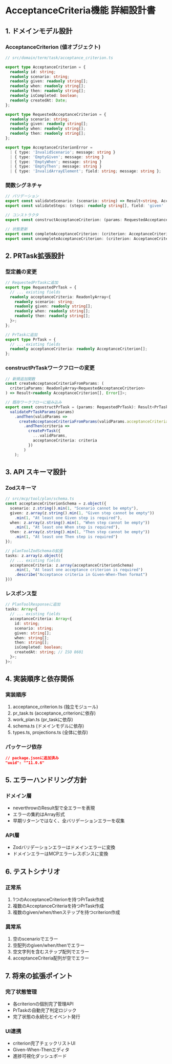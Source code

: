 # AcceptanceCriteria機能 詳細設計書

## 1. ドメインモデル設計

### AcceptanceCriterion (値オブジェクト)
```typescript
// src/domain/term/task/acceptance_criterion.ts

export type AcceptanceCriterion = {
  readonly id: string;
  readonly scenario: string;
  readonly given: readonly string[];
  readonly when: readonly string[];
  readonly then: readonly string[];
  readonly isCompleted: boolean;
  readonly createdAt: Date;
};

export type RequestedAcceptanceCriterion = {
  readonly scenario: string;
  readonly given: readonly string[];
  readonly when: readonly string[];
  readonly then: readonly string[];
};

export type AcceptanceCriterionError = 
  | { type: 'InvalidScenario'; message: string }
  | { type: 'EmptyGiven'; message: string }
  | { type: 'EmptyWhen'; message: string }
  | { type: 'EmptyThen'; message: string }
  | { type: 'InvalidArrayElement'; field: string; message: string };
```

### 関数シグネチャ
```typescript
// バリデーション
export const validateScenario: (scenario: string) => Result<string, AcceptanceCriterionError>;
export const validateSteps: (steps: readonly string[], field: 'given' | 'when' | 'then') => Result<readonly string[], AcceptanceCriterionError>;

// コンストラクタ
export const constructAcceptanceCriterion: (params: RequestedAcceptanceCriterion) => Result<AcceptanceCriterion, AcceptanceCriterionError[]>;

// 状態更新
export const completeAcceptanceCriterion: (criterion: AcceptanceCriterion) => AcceptanceCriterion;
export const uncompleteAcceptanceCriterion: (criterion: AcceptanceCriterion) => AcceptanceCriterion;
```

## 2. PRTask拡張設計

### 型定義の変更
```typescript
// RequestedPrTaskに追加
export type RequestedPrTask = {
  // ... existing fields
  readonly acceptanceCriteria: ReadonlyArray<{
    readonly scenario: string;
    readonly given: readonly string[];
    readonly when: readonly string[];
    readonly then: readonly string[];
  }>;
};

// PrTaskに追加
export type PrTask = {
  // ... existing fields
  readonly acceptanceCriteria: readonly AcceptanceCriterion[];
};
```

### constructPrTaskワークフローの変更
```typescript
// 新規追加関数
const createAcceptanceCriteriaFromParams: (
  criteriaParams: ReadonlyArray<RequestedAcceptanceCriterion>
) => Result<readonly AcceptanceCriterion[], Error[]>;

// 既存ワークフローに組み込み
export const constructPrTask = (params: RequestedPrTask): Result<PrTask, Error[]> =>
  validatePrTaskParams(params)
    .andThen(validParams => 
      createAcceptanceCriteriaFromParams(validParams.acceptanceCriteria)
        .andThen(criteria => 
          createPrTask({
            ...validParams,
            acceptanceCriteria: criteria
          })
        )
    );
```

## 3. API スキーマ設計

### Zodスキーマ
```typescript
// src/mcp/tool/plan/schema.ts
const acceptanceCriterionSchema = z.object({
  scenario: z.string().min(1, "Scenario cannot be empty"),
  given: z.array(z.string().min(1, "Given step cannot be empty"))
    .min(1, "At least one Given step is required"),
  when: z.array(z.string().min(1, "When step cannot be empty"))
    .min(1, "At least one When step is required"),
  then: z.array(z.string().min(1, "Then step cannot be empty"))
    .min(1, "At least one Then step is required")
});

// planToolZodSchemaの拡張
tasks: z.array(z.object({
  // ... existing fields
  acceptanceCriteria: z.array(acceptanceCriterionSchema)
    .min(1, "At least one acceptance criterion is required")
    .describe("Acceptance criteria in Given-When-Then format")
}))
```

### レスポンス型
```typescript
// PlanToolResponseに追加
tasks: Array<{
  // ... existing fields
  acceptanceCriteria: Array<{
    id: string;
    scenario: string;
    given: string[];
    when: string[];
    then: string[];
    isCompleted: boolean;
    createdAt: string; // ISO 8601
  }>;
}>;
```

## 4. 実装順序と依存関係

### 実装順序
1. acceptance_criterion.ts (独立モジュール)
2. pr_task.ts (acceptance_criterionに依存)
3. work_plan.ts (pr_taskに依存)
4. schema.ts (ドメインモデルに依存)
5. types.ts, projections.ts (全体に依存)

### パッケージ依存
```json
// package.jsonに追加済み
"uuid": "^11.0.6"
```

## 5. エラーハンドリング方針

### ドメイン層
- neverthrowのResult型で全エラーを表現
- エラーの集約はArray<Error>形式
- 早期リターンではなく、全バリデーションエラーを収集

### API層
- Zodバリデーションエラーはドメインエラーに変換
- ドメインエラーはMCPエラーレスポンスに変換

## 6. テストシナリオ

### 正常系
1. 1つのAcceptanceCriterionを持つPrTask作成
2. 複数のAcceptanceCriteriaを持つPrTask作成
3. 複数のgiven/when/thenステップを持つcriterion作成

### 異常系
1. 空のscenarioでエラー
2. 空配列のgiven/when/thenでエラー
3. 空文字列を含むステップ配列でエラー
4. acceptanceCriteria配列が空でエラー

## 7. 将来の拡張ポイント

### 完了状態管理
- 各criterionの個別完了管理API
- PrTaskの自動完了判定ロジック
- 完了状態の永続化とイベント発行

### UI連携
- criterion完了チェックリストUI
- Given-When-Thenエディタ
- 進捗可視化ダッシュボード